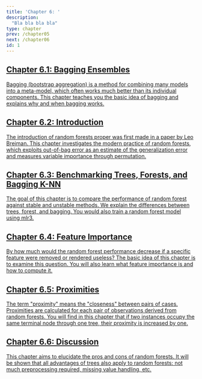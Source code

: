 ```yaml
---
title: 'Chapter 6: '
description:
  "Bla bla bla bla"
type: chapter
prev: /chapter05
next: /chapter06
id: 1
---
```



<section class="index-module-chapter-c72e2d57">
  <h2 class="index-module-chapter-title-5e0ebe7a">
  <a class="link-module-root-46224d00 link-module-hidden-7e2d93b5" href="/chapter06-01-forests-baggingensembles">Chapter 6.1: Bagging Ensembles</a>

  </h2>
  <p class="index-module-chapter-desc-de526628">
  <a class="link-module-root-46224d00 link-module-hidden-7e2d93b5" href="/chapter06-01-forests-baggingensembles"> Bagging (bootstrap aggregation) is a method for combining many models into a meta-model, which often works much better than its individual components. This chapter teaches you the basic idea of bagging and explains why and when bagging works.</a>
  </p>
</section>





<section class="index-module-chapter-c72e2d57">
  <h2 class="index-module-chapter-title-5e0ebe7a">
  <a class="link-module-root-46224d00 link-module-hidden-7e2d93b5" href="/chapter06-02-forests-introduction">Chapter 6.2: Introduction</a>

  </h2>
  <p class="index-module-chapter-desc-de526628">
  <a class="link-module-root-46224d00 link-module-hidden-7e2d93b5" href="/chapter06-02-forests-introduction"> The introduction of random forests proper was first made in a paper by Leo Breiman. This chapter investigates the modern practice of random forests, which exploits out-of-bag error as an estimate of the generalization error and measures variable importance through permutation.</a>
  </p>
</section>





<section class="index-module-chapter-c72e2d57">
  <h2 class="index-module-chapter-title-5e0ebe7a">
  <a class="link-module-root-46224d00 link-module-hidden-7e2d93b5" href="/chapter06-03-forests-benchmarking">Chapter 6.3: Benchmarking Trees, Forests, and Bagging K-NN</a>

  </h2>
  <p class="index-module-chapter-desc-de526628">
  <a class="link-module-root-46224d00 link-module-hidden-7e2d93b5" href="/chapter06-03-forests-benchmarking"> The goal of this chapter is to compare the performance of random forest against stable and unstable methods. We explain the differences between trees, forest, and bagging. You would also train a random forest model using mlr3.</a>
  </p>
</section>





<section class="index-module-chapter-c72e2d57">
  <h2 class="index-module-chapter-title-5e0ebe7a">
  <a class="link-module-root-46224d00 link-module-hidden-7e2d93b5" href="/chapter06-04-forests-featureimportance">Chapter 6.4: Feature Importance</a>

  </h2>
  <p class="index-module-chapter-desc-de526628">
  <a class="link-module-root-46224d00 link-module-hidden-7e2d93b5" href="/chapter06-04-forests-featureimportance"> By how much would the random forest performance decrease if a specific feature were removed or rendered useless? The basic idea of this chapter is to examine this question. You will also learn what feature importance is and how to compute it.</a>
  </p>
</section>





<section class="index-module-chapter-c72e2d57">
  <h2 class="index-module-chapter-title-5e0ebe7a">
  <a class="link-module-root-46224d00 link-module-hidden-7e2d93b5" href="/chapter06-05-forests-proximitis">Chapter 6.5: Proximities</a>

  </h2>
  <p class="index-module-chapter-desc-de526628">
  <a class="link-module-root-46224d00 link-module-hidden-7e2d93b5" href="/chapter06-05-forests-proximitis"> The term "proximity" means the "closeness" between pairs of cases. Proximities are calculated for each pair of observations derived from random forests. You will find in this chapter that if two instances occupy the same terminal node through one tree, their proximity is increased by one.</a>
  </p>
</section>





<section class="index-module-chapter-c72e2d57">
  <h2 class="index-module-chapter-title-5e0ebe7a">
  <a class="link-module-root-46224d00 link-module-hidden-7e2d93b5" href="/chapter06-06-forests-discussion">Chapter 6.6: Discussion</a>

  </h2>
  <p class="index-module-chapter-desc-de526628">
  <a class="link-module-root-46224d00 link-module-hidden-7e2d93b5" href="/chapter06-06-forests-discussion"> This chapter aims to elucidate the pros and cons of random forests. It will be shown that all advantages of trees also apply to random forests: not much preprocessing required, missing value handling, etc.</a>
  </p>
</section>




